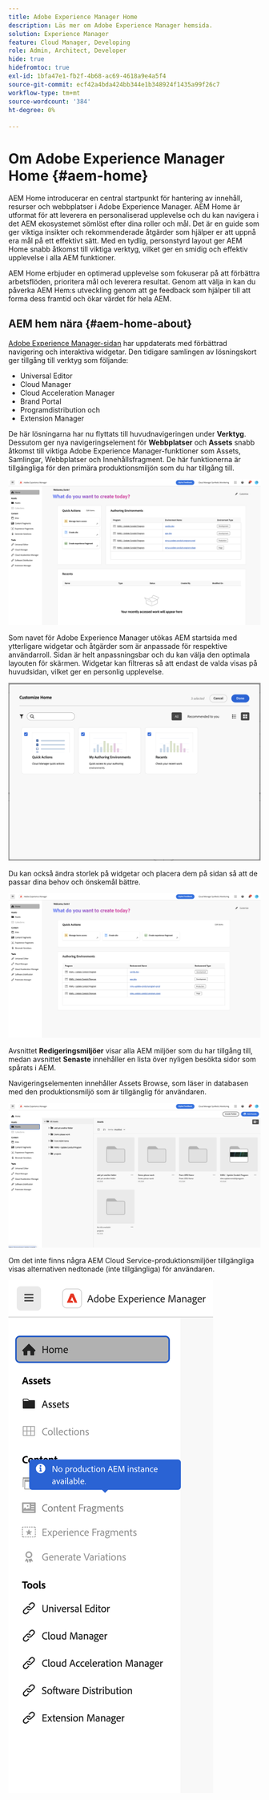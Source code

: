 ```yaml
---
title: Adobe Experience Manager Home
description: Läs mer om Adobe Experience Manager hemsida.
solution: Experience Manager
feature: Cloud Manager, Developing
role: Admin, Architect, Developer
hide: true
hidefromtoc: true
exl-id: 1bfa47e1-fb2f-4b68-ac69-4618a9e4a5f4
source-git-commit: ecf42a4bda424bb344e1b348924f1435a99f26c7
workflow-type: tm+mt
source-wordcount: '384'
ht-degree: 0%

---
```


# Om Adobe Experience Manager Home {#aem-home}

AEM Home introducerar en central startpunkt för hantering av innehåll, resurser och webbplatser i Adobe Experience Manager. AEM Home är utformat för att leverera en personaliserad upplevelse och du kan navigera i det AEM ekosystemet sömlöst efter dina roller och mål. Det är en guide som ger viktiga insikter och rekommenderade åtgärder som hjälper er att uppnå era mål på ett effektivt sätt. Med en tydlig, personstyrd layout ger AEM Home snabb åtkomst till viktiga verktyg, vilket ger en smidig och effektiv upplevelse i alla AEM funktioner.

AEM Home erbjuder en optimerad upplevelse som fokuserar på att förbättra arbetsflöden, prioritera mål och leverera resultat. Genom att välja in kan du påverka AEM Hem:s utveckling genom att ge feedback som hjälper till att forma dess framtid och ökar värdet för hela AEM.

## AEM hem nära {#aem-home-about}

[Adobe Experience Manager-sidan](https://experience.adobe.com/#/experiencemanager) har uppdaterats med förbättrad navigering och interaktiva widgetar. Den tidigare samlingen av lösningskort ger tillgång till verktyg som följande:

* Universal Editor
* Cloud Manager
* Cloud Acceleration Manager
* Brand Portal
* Programdistribution och
* Extension Manager

De här lösningarna har nu flyttats till huvudnavigeringen under **Verktyg**. Dessutom ger nya navigeringselement för **Webbplatser** och **Assets** snabb åtkomst till viktiga Adobe Experience Manager-funktioner som Assets, Samlingar, Webbplatser och Innehållsfragment. De här funktionerna är tillgängliga för den primära produktionsmiljön som du har tillgång till.

![AEM Hemmiljöer](/help/implementing/cloud-manager/assets/aem-home-author-environments.png)

Som navet för Adobe Experience Manager utökas AEM startsida med ytterligare widgetar och åtgärder som är anpassade för respektive användarroll. Sidan är helt anpassningsbar och du kan välja den optimala layouten för skärmen. Widgetar kan filtreras så att endast de valda visas på huvudsidan, vilket ger en personlig upplevelse.

![AEM Home-anpassad](/help/implementing/cloud-manager/assets/aem-home-custom.png)

Du kan också ändra storlek på widgetar och placera dem på sidan så att de passar dina behov och önskemål bättre.

![AEM Hem-widgetar](/help/implementing/cloud-manager/assets/aem-home-widgets.png)

Avsnittet **Redigeringsmiljöer** visar alla AEM miljöer som du har tillgång till, medan avsnittet **Senaste** innehåller en lista över nyligen besökta sidor som spårats i AEM.

Navigeringselementen innehåller Assets Browse, som läser in databasen med den produktionsmiljö som är tillgänglig för användaren.

![AEM Hemnavigeringselement](/help/implementing/cloud-manager/assets/aem-home-navigation.png)

Om det inte finns några AEM Cloud Service-produktionsmiljöer tillgängliga visas alternativen nedtonade (inte tillgängliga) för användaren.

![](/help/implementing/cloud-manager/assets/aem-home-no-prod-environs.png)



